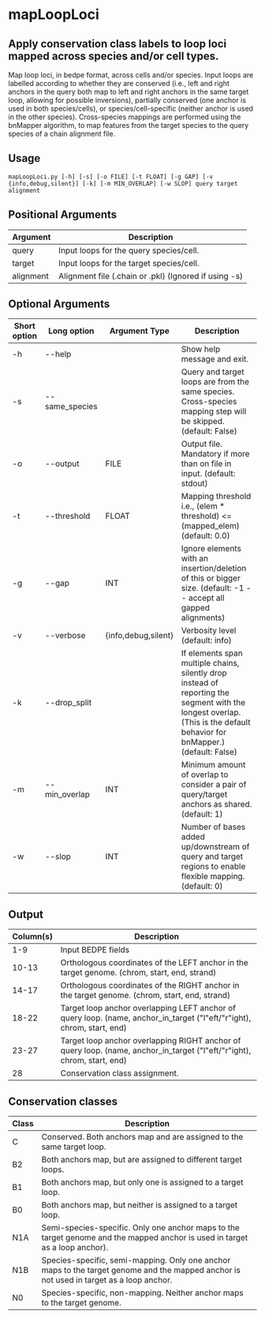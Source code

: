 # mapLoopLoci

## Apply conservation class labels to loop loci mapped across species and/or cell types.

Map loop loci, in bedpe format, across cells and/or species. Input loops are
labelled according to whether they are conserved (i.e., left and right anchors
in the query both map to left and right anchors in the same target loop,
allowing for possible inversions), partially conserved (one anchor is used in
both species/cells), or species/cell-specific (neither anchor is used in the
other species). Cross-species mappings are performed using the bnMapper
algorithm, to map features from the target species to the query species of a
chain alignment file.

## Usage
```mapLoopLoci.py [-h] [-s] [-o FILE] [-t FLOAT] [-g GAP] [-v {info,debug,silent}] [-k] [-m MIN_OVERLAP] [-w SLOP] query target alignment```

## Positional Arguments
 | Argument | Description |
 |----------|-------------|
 |query | Input loops for the query species/cell.|
 |target | Input loops for the target species/cell.|
 |alignment | Alignment file (.chain or .pkl) (Ignored if using -s)|

## Optional Arguments
 | Short option | Long option | Argument Type |Description |
 |--------------|-------------|---------------|------------|
 | -h| --help | | Show help message and exit.|
 | -s| --same_species | | Query and target loops are from the same species. Cross-species mapping step will be skipped. (default: False)|
 | -o| --output | FILE | Output file. Mandatory if more than on file in input. (default: stdout)|
 | -t| --threshold | FLOAT | Mapping threshold i.e., (elem * threshold) <= (mapped_elem) (default: 0.0)|
 | -g | --gap | INT | Ignore elements with an insertion/deletion of this or bigger size. (default: -1 -- accept all gapped alignments)|
 | -v | --verbose | {info,debug,silent} | Verbosity level (default: info)|
 | -k | --drop_split | | If elements span multiple chains, silently drop instead of reporting the segment with the longest overlap. (This is the default behavior for bnMapper.) (default: False)|
 | -m | --min_overlap | INT | Minimum amount of overlap to consider a pair of query/target anchors as shared. (default: 1)|
 | -w | --slop | INT | Number of bases added up/downstream of query and target regions to enable flexible mapping. (default: 0)|

## Output
 | Column(s) | Description |
 |-----------|-------------|
 | 1-9 | Input BEDPE fields|
 | 10-13 | Orthologous coordinates of the LEFT anchor in the target genome. (chrom, start, end, strand)|
 | 14-17 | Orthologous coordinates of the RIGHT anchor in the target genome. (chrom, start, end, strand)|
 | 18-22 | Target loop anchor overlapping LEFT anchor of query loop. (name, anchor_in_target ("l"eft/"r"ight), chrom, start, end)|
 | 23-27 | Target loop anchor overlapping RIGHT anchor of query loop. (name, anchor_in_target ("l"eft/"r"ight), chrom, start, end)|
 | 28 | Conservation class assignment.|

## Conservation classes
 | Class | Description |
 |-------|-------------|
 |C | Conserved. Both anchors map and are assigned to the same target loop.|
 |B2 | Both anchors map, but are assigned to different target loops.|
 |B1 | Both anchors map, but only one is assigned to a target loop.|
 |B0 | Both anchors map, but neither is assigned to a target loop.|
 |N1A | Semi-species-specific. Only one anchor maps to the target genome and the mapped anchor is used in target as a loop anchor).|
 |N1B | Species-specific, semi-mapping. Only one anchor maps to the target genome and the mapped anchor is not used in target as a loop anchor.|
 |N0 | Species-specific, non-mapping. Neither anchor maps to the target genome.|
